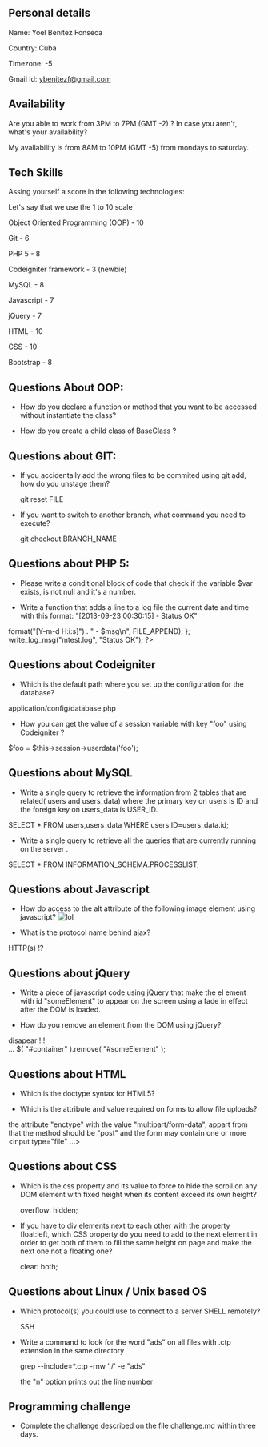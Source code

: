 ## Personal details

Name: Yoel Benítez Fonseca

Country: Cuba

Timezone: -5

Gmail Id: ybenitezf@gmail.com

## Availability

Are you able to work from 3PM to 7PM (GMT -2) ? In case you aren't, what's your availability?

My availability is from 8AM to 10PM (GMT -5) from mondays to saturday.

## Tech Skills

Assing yourself a score in the following technologies:
 
Let's say that we use the 1 to 10 scale

Object Oriented Programming (OOP) - 10

Git - 6

PHP 5 - 8 

Codeigniter framework - 3 (newbie)

MySQL - 8

Javascript - 7

jQuery - 7

HTML - 10

CSS - 10

Bootstrap - 8

## Questions About OOP:

- How do you declare a function or method that you want to be accessed without instantiate the class?


<?php

  class MyClass {
      public static function MyStaticMethod () {
	// do static stuff
      }
  };
  
  // the statis method can be called with:
  MyClass::MyStaticMethod();  
?>

- How do you create a child class of BaseClass ?

<?php
 class AClass 
 {
     // some class stuff...
 };
 
 class BClass extends AClass
 {
     // more class stuff
 };
?>

## Questions about GIT:

- If you accidentally add the wrong files to be commited using git add, how do you unstage them?

  git reset FILE

- If you want to switch to another branch, what command you need to execute?

  git checkout BRANCH_NAME


## Questions about PHP 5:

- Please write a conditional block of code that check if the variable $var exists, is not null and it's a number.

 <?php
 
 if( isset($a) && is_numeric($a)
 {
    echo "OK"; // or do something...
 };
 
 ?>


- Write a function that adds a line to a log file the current date and time with this format: "[2013-09-23 00:30:15] - Status OK"

<?php

 function write_log_msg($log_file, $msg)
 {
     $now = new DateTime('NOW');
     file_put_contents( $log_file, $now->format("[Y-m-d H:i:s]") . " - $msg\n", FILE_APPEND);
 };

 write_log_msg("mtest.log", "Status OK");

?>

## Questions about Codeigniter

- Which is the default path where you set up the configuration for the database?

application/config/database.php

- How you can get the value of a session variable with key "foo" using Codeigniter ?

$foo = $this->session->userdata('foo');


## Questions about MySQL

- Write a single query to retrieve the information from 2 tables that are related( users and users_data) where the primary 
key on users is ID and the foreign key on users_data is USER_ID.

SELECT * FROM users,users_data WHERE users.ID=users_data.id;

- Write a single query to retrieve all the queries that are currently running on the server .

SELECT * FROM INFORMATION_SCHEMA.PROCESSLIST;

## Questions about Javascript

- How do access to the alt attribute of the following image element using javascript? <img src='http://example.com/image.jpg' id='some_img' alt='lol' />

<script type="text/javascript">
var getvalue=document.getElementById("some_img").getAttribute("alt")
</script>

- What is the protocol name behind ajax?

HTTP(s) !?

## Questions about jQuery

- Write a piece of javascript code using jQuery that make the el ement with id "someElement" to appear on 
  the screen using a fade in effect after the DOM is loaded.

<script>
$(document).ready(function(){
  $("#someElement").fadeIn("slow");
});
</script>

- How do you remove an element from the DOM using jQuery?

<hmtl>
<div id="container">
  <div id="someElement">disapear !!!</div>
</div>
</html>
...
$( "#container" ).remove( "#someElement" );
 
## Questions about HTML

- Which is the doctype syntax for HTML5?

<!DOCTYPE html>

- Which is the attribute and value required on forms to allow file uploads?

the attribute "enctype" with the value "multipart/form-data", appart from that the method should be "post" 
and the form may contain one or more <input type="file" ...>


## Questions about CSS

- Which is the css property and its value to force to hide the scroll on any DOM element with fixed height when its content exceed its own height?

  overflow: hidden;

- If you have to div elements next to each other with the property float:left, which 
  CSS property do you need to add to the next element in order to get both of them to fill the same height 
  on page and make the next one not a floating one?
  
  clear: both;


## Questions about Linux / Unix based OS

- Which protocol(s) you could use to connect to a server SHELL remotely?

  SSH

- Write a command to look for the word "ads" on all files with .ctp extension in the same directory

  grep --include=\*.ctp -rnw './' -e "ads"
  
  the "n" option prints out the line number

## Programming challenge

- Complete the challenge described on the file challenge.md within three days. 

